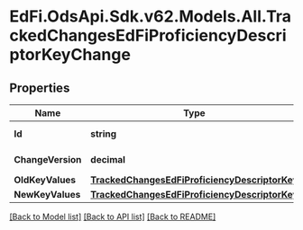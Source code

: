 # EdFi.OdsApi.Sdk.v62.Models.All.TrackedChangesEdFiProficiencyDescriptorKeyChange

## Properties

Name | Type | Description | Notes
------------ | ------------- | ------------- | -------------
**Id** | **string** | Resource identifier | [optional] 
**ChangeVersion** | **decimal** | Change version | [optional] 
**OldKeyValues** | [**TrackedChangesEdFiProficiencyDescriptorKey**](TrackedChangesEdFiProficiencyDescriptorKey.md) |  | [optional] 
**NewKeyValues** | [**TrackedChangesEdFiProficiencyDescriptorKey**](TrackedChangesEdFiProficiencyDescriptorKey.md) |  | [optional] 

[[Back to Model list]](../README.md#documentation-for-models) [[Back to API list]](../README.md#documentation-for-api-endpoints) [[Back to README]](../README.md)

